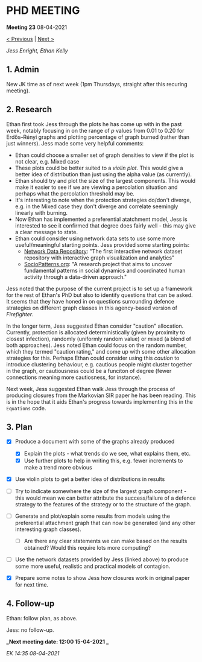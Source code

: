 # PHD MEETING

__Meeting 23__
08-04-2021

[< Previous](../04-21/22_01-04-21.md) | [Next >](../04-21/24_15-04-21.md)

_Jess Enright,_
_Ethan Kelly_


## 1. Admin

New JK time as of next week (1pm Thursdays, straight after this recuring meeting).


## 2. Research

Ethan first took Jess through the plots he has come up with in the past week, notably focusing in on the range of $p$ values from 0.01 to 0.20 for Erdős–Rényi graphs and plotting percentage of graph burned (rather than just winners). Jess made some very helpful comments:
- Ethan could choose a smaller set of graph densities to view if the plot is not clear, e.g. Mixed case
- These plots could be better suited to a _violin plot._ This would give a better idea of distribution than just using the alpha value (as currently).
- Ethan should try and plot the size of the largest components. This would make it easier to see if we are viewing a percolation situation and perhaps what the percolation threshold may be.
- It's interesting to note when the protection strategies do/don't diverge, e.g. in the Mixed case they don't diverge and correlate seemingly linearly with burning.
- Now Ethan has implemented a preferential atatchment model, Jess is interested to see it confirmed that degree does fairly well - this may give a clear message to state.
- Ethan could consider using network data sets to use some more useful/meaningful starting points. Jess provided some starting points:
	- [Network Data Repository](http://networkrepository.com/ "http://networkrepository.com/"): "The first interactive network dataset repository with interactive graph visualization and analytics"
	- [SocioPatterns.org](http://www.sociopatterns.org/datasets/ "http://www.sociopatterns.org/datasets/"): "A research project that aims to uncover fundamental patterns in social dynamics and coordinated human activity through a data-driven approach."

Jess noted that the purpose of the current project is to set up a framework for the rest of Ethan's PhD but also to identify questions that can be asked. It seems that they have honed in on questions surrounding defence strategies on different graph classes in this agency-based version of _Firefighter._

In the longer term, Jess suggested Ethan consider "caution" allocation. Currently, protection is allocated deterministically (given by proximity to closest infection), randomly (uniformly random value) or mixed (a blend of both approaches). Jess noted Ethan could focus on the random number, which they termed "caution rating," and come up with some other allocation strategies for this. Perhaps Ethan could consider using this _caution_ to introduce clustering behaviour, e.g. cautious people might cluster together in the graph, or cautiousness could be a funciton of degree (fewer connections meaning more cautiosness, for instance).

Next week, Jess suggested Ethan walk Jess through the process of producing closures from the Markovian SIR paper he has been reading. This is in the hope that it aids Ethan's progress towards implementing this in the `Equations` code.


## 3. Plan

- [x] Produce a document with some of the graphs already produced
	- [x] Explain the plots - what trends do we see, what explains them, etc.
	- [x] Use further plots to help in writing this, e.g. fewer increments to make a trend more obvious
- [x] Use violin plots to get a better idea of distributions in results
- [ ] Try to indicate somewhere the size of the largest graph component - this would mean we can better attribute the success/failure of a defence strategy to the features of the strategy or to the structure of the graph.
- [ ] Generate and plot/explain some results from models using the preferential attachment graph that can now be generated (and any other interesting graph classes).
	- [ ] Are there any clear statements we can make based on the results obtained? Would this require lots more computing?
- [ ] Use the network datasets provided by Jess (linked above) to produce some more useful, realistic and practical models of contagion.
- [x] Prepare some notes to show Jess how closures work in original paper for next time.


## 4. Follow-up

Ethan: follow plan, as above.

Jess: no follow-up.


**_Next meeting date: 12:00 15-04-2021 _**



_EK 14:35 08-04-2021_
